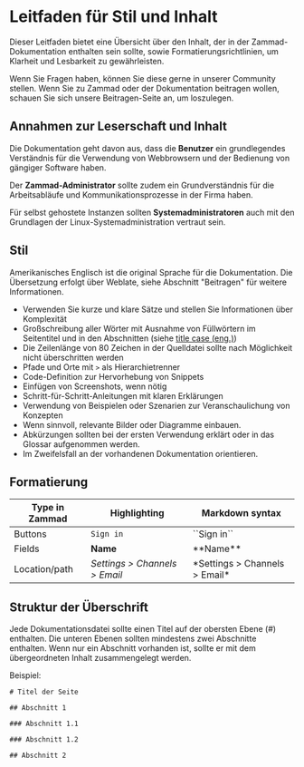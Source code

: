 # Leitfaden für Stil und Inhalt

Dieser Leitfaden bietet eine Übersicht über den Inhalt, der in der
Zammad-Dokumentation enthalten sein sollte, sowie Formatierungsrichtlinien,
um Klarheit und Lesbarkeit zu gewährleisten.

Wenn Sie Fragen haben, können Sie diese gerne in unserer Community
stellen. Wenn Sie zu Zammad oder der Dokumentation beitragen wollen, schauen
Sie sich unsere Beitragen-Seite an, um loszulegen.

## Annahmen zur Leserschaft und Inhalt

Die Dokumentation geht davon aus, dass die **Benutzer** ein grundlegendes
Verständnis für die Verwendung von Webbrowsern und der Bedienung von
gängiger Software haben.

Der **Zammad-Administrator** sollte zudem ein Grundverständnis für die
Arbeitsabläufe und Kommunikationsprozesse in der Firma haben.

Für selbst gehostete Instanzen sollten **Systemadministratoren** auch mit
den Grundlagen der Linux-Systemadministration vertraut sein.

## Stil

Amerikanisches Englisch ist die original Sprache für die Dokumentation.  Die
Übersetzung erfolgt über Weblate, siehe Abschnitt "Beitragen" für weitere
Informationen.

* Verwenden Sie kurze und klare Sätze und stellen Sie Informationen über
  Komplexität
* Großschreibung aller Wörter mit Ausnahme von Füllwörtern im Seitentitel und in den Abschnitten
(siehe [title case (eng.)](https://en.wikipedia.org/wiki/Title_case))
* Die Zeilenlänge von 80 Zeichen in der Quelldatei sollte nach Möglichkeit nicht überschritten werden
* Pfade und Orte mit `>` als Hierarchietrenner
* Code-Definition zur Hervorhebung von Snippets
* Einfügen von Screenshots, wenn nötig
* Schritt-für-Schritt-Anleitungen mit klaren Erklärungen
* Verwendung von Beispielen oder Szenarien zur Veranschaulichung von Konzepten
* Wenn sinnvoll, relevante Bilder oder Diagramme einbauen.
* Abkürzungen sollten bei der ersten Verwendung erklärt oder in das Glossar aufgenommen werden.
* Im Zweifelsfall an der vorhandenen Dokumentation orientieren.


## Formatierung

| Type in Zammad | Highlighting                  | Markdown syntax                 |
|----------------|-------------------------------|---------------------------------|
| Buttons        | ``Sign in``                   | \`\`Sign in\`\`                 |
| Fields         | **Name**                      | \*\*Name\*\*                    |
| Location/path  | *Settings > Channels > Email* | \*Settings > Channels > Email\* |


## Struktur der Überschrift

Jede Dokumentationsdatei sollte einen Titel auf der obersten Ebene (#)
enthalten. Die unteren Ebenen sollten mindestens zwei Abschnitte
enthalten. Wenn nur ein Abschnitt vorhanden ist, sollte er mit dem
übergeordneten Inhalt zusammengelegt werden.

Beispiel:

`# Titel der Seite`

`## Abschnitt 1`

`### Abschnitt 1.1`

`### Abschnitt 1.2`

`## Abschnitt 2`


